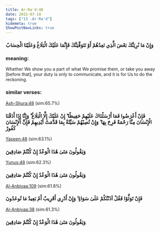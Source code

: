 ```yaml
---
title: Ar-Ra'd:40
date: 2015-07-19
tags: ["13 .Ar-Ra'd"]
hidemeta: true 
ShowPostNavLinks: true 
---
```

### وَإِنْ مَا نُرِيَنَّكَ بَعْضَ الَّذِي نَعِدُهُمْ أَوْ نَتَوَفَّيَنَّكَ فَإِنَّمَا عَلَيْكَ الْبَلَاغُ وَعَلَيْنَا الْحِسَابُ
### meaning: 
Whether We show you a part of what We promise them, or take you away [before that], your duty is only to communicate, and it is for Us to do the reckoning.
### similar verses: 

[Ash-Shura:48](/42/48) (sim:65.7%)

### فَإِنْ أَعْرَضُوا فَمَا أَرْسَلْنَاكَ عَلَيْهِمْ حَفِيظًا ۖ إِنْ عَلَيْكَ إِلَّا الْبَلَاغُ ۗ وَإِنَّا إِذَا أَذَقْنَا الْإِنْسَانَ مِنَّا رَحْمَةً فَرِحَ بِهَا ۖ وَإِنْ تُصِبْهُمْ سَيِّئَةٌ بِمَا قَدَّمَتْ أَيْدِيهِمْ فَإِنَّ الْإِنْسَانَ كَفُورٌ

[Yaseen:48](/36/48) (sim:63.1%)

### وَيَقُولُونَ مَتَىٰ هَٰذَا الْوَعْدُ إِنْ كُنْتُمْ صَادِقِينَ

[Yunus:48](/10/48) (sim:62.3%)

### وَيَقُولُونَ مَتَىٰ هَٰذَا الْوَعْدُ إِنْ كُنْتُمْ صَادِقِينَ

[Al-Anbiyaa:109](/21/109) (sim:61.8%)

### فَإِنْ تَوَلَّوْا فَقُلْ آذَنْتُكُمْ عَلَىٰ سَوَاءٍ ۖ وَإِنْ أَدْرِي أَقَرِيبٌ أَمْ بَعِيدٌ مَا تُوعَدُونَ

[Al-Anbiyaa:38](/21/38) (sim:61.3%)

### وَيَقُولُونَ مَتَىٰ هَٰذَا الْوَعْدُ إِنْ كُنْتُمْ صَادِقِينَ
